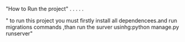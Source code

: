 "How to Run the project"
.
.
.
.
.


" to run this project you must firstly install all dependencees.and run migrations commands ,than run the surver usinhg:python manage.py runserver"